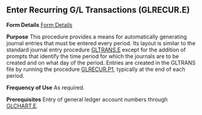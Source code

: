 ## Enter Recurring G/L Transactions (GLRECUR.E)
<PageHeader />

**Form Details**
[Form Details](../GLRECUR-E-1/README.md)

**Purpose**
This procedure provides a means for automatically generating journal entries
that must be entered every period. Its layout is similar to the standard
journal entry procedure [GLTRANS.E](../GLTRANS-E/README.md) except for the addition of
prompts that identify the time period for which the journals are to be created
and on what day of the period. Entries are created in the GLTRANS file by
running the procedure [GLRECUR.P1](../GLRECUR-P1/README.md), typically at the end of
each period.

**Frequency of Use**
As required.

**Prerequisites**
Entry of general ledger account numbers through [GLCHART.E](../GLCHART-E/README.md).

<badge text= "Version 8.10.57 " vertical="middle" />

<PageFooter />
